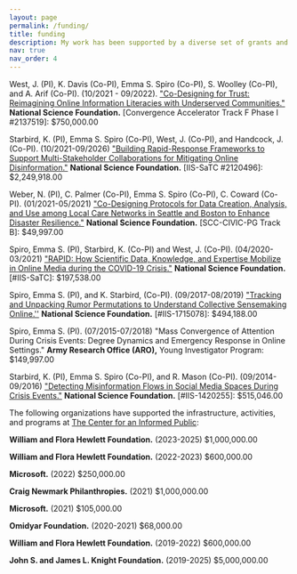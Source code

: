 ```yaml
---
layout: page
permalink: /funding/
title: funding
description: My work has been supported by a diverse set of grants and gifts, both individual and collaborative. 
nav: true
nav_order: 4
---
```


West, J. (PI), K. Davis (Co-PI), Emma S. Spiro (Co-PI), S. Woolley (Co-PI), and A. Arif (Co-PI). (10/2021 - 09/2022). <a href="https://www.nsf.gov/awardsearch/showAward?AWD_ID=2137519">"Co-Designing for Trust: Reimagining Online Information Literacies with Underserved Communities."</a> **National Science Foundation.**  [Convergence Accelerator Track F Phase I #2137519]: $750,000.00

Starbird, K. (PI), Emma S. Spiro (Co-PI), West, J. (Co-PI), and Handcock, J. (Co-PI). (10/2021-09/2026) <a href="https://www.nsf.gov/awardsearch/showAward?AWD_ID=2120496&HistoricalAwards=false">"Building Rapid-Response Frameworks to Support Multi-Stakeholder Collaborations for Mitigating Online Disinformation."</a> **National Science Foundation.** [IIS-SaTC #2120496]: $2,249,918.00

Weber, N. (PI), C. Palmer (Co-PI), Emma S. Spiro (Co-PI), C. Coward (Co-PI). (01/2021-05/2021) <a href="https://www.nsf.gov/awardsearch/showAward?AWD_ID=2043026&HistoricalAwards=false">"Co-Designing Protocols for Data Creation, Analysis, and Use among Local Care Networks in Seattle and Boston to Enhance Disaster Resilience."</a> **National Science Foundation.** [SCC-CIVIC-PG Track B]: $49,997.00

Spiro, Emma S. (PI), Starbird, K. (Co-PI) and West, J. (Co-PI). (04/2020-03/2021) <a href="https://www.nsf.gov/awardsearch/showAward?AWD_ID=2027792">"RAPID: How Scientific Data, Knowledge, and Expertise Mobilize in Online Media during the COVID-19 Crisis."</a> **National Science Foundation.** [#IIS-SaTC]: $197,538.00

Spiro, Emma S. (PI), and K. Starbird, (Co-PI). (09/2017-08/2019) <a href= "https://www.nsf.gov/awardsearch/showAward?AWD_ID=2027792">"Tracking and Unpacking Rumor Permutations to Understand Collective Sensemaking Online.''</a> **National Science Foundation.** [#IIS-1715078]: $494,188.00

Spiro, Emma S. (PI). (07/2015-07/2018) "Mass Convergence of Attention During Crisis Events: Degree Dynamics and Emergency Response in Online Settings." **Army Research Office (ARO),** Young Investigator Program: $149,997.00

Starbird, K. (PI), Emma S. Spiro (Co-PI), and R. Mason (Co-PI). (09/2014-09/2016) <a href="https://www.nsf.gov/awardsearch/showAward?AWD_ID=1420255&ActiveAwards=true&ExpiredAwards=true">"Detecting Misinformation Flows in Social Media Spaces During Crisis Events."</a> **National Science Foundation.** [#IIS-1420255]: $515,046.00 

The following organizations have supported the infrastructure, activities, and programs at <a href="https://www.cip.uw.edu/">The Center for an Informed Public</a>:  

**William and Flora Hewlett Foundation.** (2023-2025) $1,000,000.00

**William and Flora Hewlett Foundation.** (2022-2023) $600,000.00

**Microsoft.** (2022) $250,000.00

**Craig Newmark Philanthropies.** (2021) $1,000,000.00

**Microsoft.** (2021) $105,000.00

**Omidyar Foundation.** (2020-2021) $68,000.00

**William and Flora Hewlett Foundation.** (2019-2022) $600,000.00

**John S. and James L. Knight Foundation.** (2019-2025) $5,000,000.00
